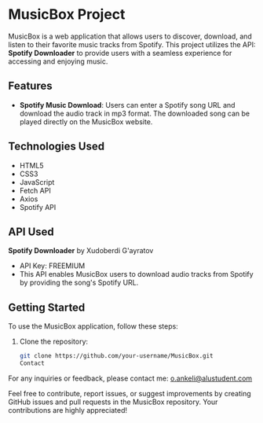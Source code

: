 # MusicBox Project

MusicBox is a web application that allows users to discover, download, and listen to their favorite music tracks from Spotify. This project utilizes the API: **Spotify Downloader** to provide users with a seamless experience for accessing and enjoying music.

## Features

- **Spotify Music Download**: Users can enter a Spotify song URL and download the audio track in mp3 format. The downloaded song can be played directly on the MusicBox website.

## Technologies Used

- HTML5
- CSS3
- JavaScript
- Fetch API
- Axios
- Spotify API

## API Used
 **Spotify Downloader** by Xudoberdi G'ayratov
   - API Key: FREEMIUM
   - This API enables MusicBox users to download audio tracks from Spotify by providing the song's Spotify URL.

## Getting Started

To use the MusicBox application, follow these steps:

1. Clone the repository:
   ```sh
   git clone https://github.com/your-username/MusicBox.git
   Contact
For any inquiries or feedback, please contact me:
o.ankeli@alustudent.com

Feel free to contribute, report issues, or suggest improvements by creating GitHub issues and pull requests in the MusicBox repository. Your contributions are highly appreciated!



